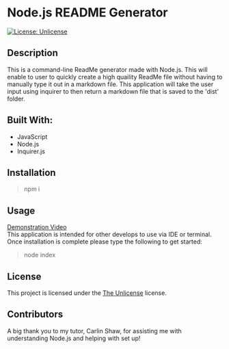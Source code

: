 # Node.js README Generator
[![License: Unlicense](https://img.shields.io/badge/license-Unlicense-blue.svg)](http://unlicense.org/)

## Description 
This is a command-line ReadMe generator made with Node.js. This will enable to user to quickly create a high quaility ReadMe file without having to manually type it out in a markdown file. This application will take the user input using inquirer to then return a markdown file that is saved to the 'dist' folder.

## Built With:
- JavaScript
- Node.js
- Inquirer.js

## Installation
> npm i 

## Usage
[Demonstration Video](https://drive.google.com/file/d/1CqOAmYp6ckWex2xl3n4DwclY0k6ltCvE/view)  
This application is intended for other develops to use via IDE or terminal. Once installation is complete please type the following to get started:
> node index


## License
This project is licensed under the [The Unlicense](http://unlicense.org/) license.

## Contributors
A big thank you to my tutor, Carlin Shaw, for assisting me with understanding Node.js and helping with set up! 


